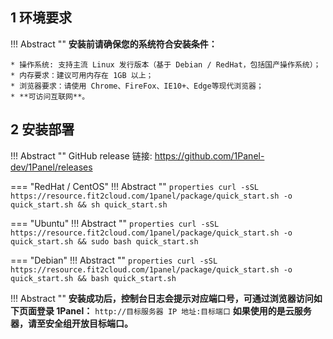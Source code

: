 ## 1 环境要求

!!! Abstract ""
    **安装前请确保您的系统符合安装条件：**

    * 操作系统: 支持主流 Linux 发行版本（基于 Debian / RedHat，包括国产操作系统）；
    * 内存要求：建议可用内存在 1GB 以上；
    * 浏览器要求：请使用 Chrome、FireFox、IE10+、Edge等现代浏览器；
    * **可访问互联网**。

## 2 安装部署

!!! Abstract ""
    GitHub release 链接: https://github.com/1Panel-dev/1Panel/releases  

=== "RedHat / CentOS"
    !!! Abstract ""
        ```properties
        curl -sSL https://resource.fit2cloud.com/1panel/package/quick_start.sh -o quick_start.sh && sh quick_start.sh
        ```

=== "Ubuntu"
    !!! Abstract ""
        ```properties
        curl -sSL https://resource.fit2cloud.com/1panel/package/quick_start.sh -o quick_start.sh && sudo bash quick_start.sh
        ```

=== "Debian"
    !!! Abstract ""
        ```properties
        curl -sSL https://resource.fit2cloud.com/1panel/package/quick_start.sh -o quick_start.sh && bash quick_start.sh
        ```

!!! Abstract ""
    **安装成功后，控制台日志会提示对应端口号，可通过浏览器访问如下页面登录 1Panel：**
    ```
    http://目标服务器 IP 地址:目标端口
    ```
    **如果使用的是云服务器，请至安全组开放目标端口。**
